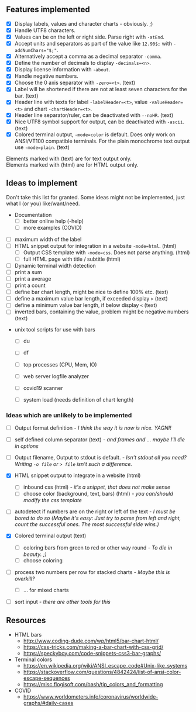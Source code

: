 ## Features implemented

* [X] Display labels, values and character charts - obviously. ;)
* [X] Handle UTF8 characters.
* [X] Values can be on the left or right side. Parse right with `-atEnd`.
* [X] Accept units and separators as part of the value like `12.90$;` with `-addNumChars="$;"`.
* [X] Alternatively accept a comma as a decimal separator `-comma`.
* [X] Define the number of decimals to display `-decimals=<n>`.
* [X] Display license information with `-about`.
* [X] Handle negative numbers.
* [X] Choose the 0 axis separator with `-zero=<t>`. (text)
* [X] Label will be shortened if there are not at least seven characters for the bar. (text)
* [X] Header line with texts for label `-labelHeader=<t>`, value `-valueHeader=<t>` and chart `-chartHeader=<t>`.
* [X] Header line separator/ruler, can be deactivated with `--noHR`. (text)
* [X] Nice UTF8 symbol support for output, can be deactivated with `-ascii`. (text)
* [X] Colored terminal output, `-mode=color` is default. Does only work on ANSI/VT100 compatible terminals. For the plain monochrome text output use `-mode=plain`. (text)

Elements marked with (text) are for text output only. \
Elements marked with (html) are for HTML output only.


## Ideas to implement

Don't take this list for granted. 
Some ideas might not be implemented, 
just what I (or you) like/want/need.

* Documentation
  * [ ] better online help (-help)
  * [ ] more examples (COVID)
* [ ] maximum width of the label
* [ ] HTML snippet output for integration in a website `-mode=html`. (html)
  * [ ] Output CSS template with `-mode=css`. Does not parse anything. (html)
  * [ ] full HTML page with title / subtitle (html)  
* [ ] Dynamic terminal width detection
* [ ] print a sum
* [ ] print a average
* [ ] print a count
* [ ] define bar chart length, might be nice to define 100% etc. (text)
* [ ] define a maximum value bar length, if exceeded display `>` (text)
* [ ] define a minimum value bar length, if below display `<` (text)
* [ ] inverted bars, containing the value, problem might be negative numbers (text)
* unix tool scripts for use with bars
  * [ ] du
  * [ ] df
  * [ ] top processes (CPU, Mem, IO)
  * [ ] web server logfile analyzer
  * [ ] covid19 scanner
  * [ ] system load (needs definition of chart length)


### Ideas which are unlikely to be implemented 

* [ ] Output format definition *- I think the way it is now is nice. YAGNI!*
* [ ] self defined column separator (text) *- and frames and ... maybe I'll die in options*
* [ ] Output filename, Output to stdout is default. *- Isn't stdout all you need? Writing `-o file` or `> file` isn't such a difference.*
* [x] HTML snippet output to integrate in a website (html)
  * [ ] inbound css (html) *- it's a snippet, that does not make sense*
  * [ ] choose color (background, text, bars) (html) *- you can/should modify the css template*
* [ ] autodetect if numbers are on the right or left of the text *- I must be bored to do so (Maybe it's easy: Just try to parse from left and right, count the successful ones. The most successful side wins.)*
* [x] Colored terminal output (text)
  * [ ] coloring bars from green to red or other way round *- To die in beauty. ;)*
  * [ ] choose coloring
* [ ] process two numbers per row for stacked charts *- Maybe this is overkill?*
  * [ ] ... for mixed charts
* [ ] sort input *- there are other tools for this*


## Resources

* HTML bars
  * http://www.coding-dude.com/wp/html5/bar-chart-html/
  * https://css-tricks.com/making-a-bar-chart-with-css-grid/
  * https://speckyboy.com/code-snippets-css3-bar-graphs/
* Terminal colors
  * https://en.wikipedia.org/wiki/ANSI_escape_code#Unix-like_systems
  * https://stackoverflow.com/questions/4842424/list-of-ansi-color-escape-sequences
  * https://misc.flogisoft.com/bash/tip_colors_and_formatting
* COVID
  * https://www.worldometers.info/coronavirus/worldwide-graphs/#daily-cases
  